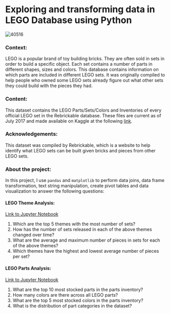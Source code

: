 # Exploring and transforming data in LEGO Database using Python
![40516](https://github.com/lanhoang82/Data-Portfolio-1/assets/47191803/00472e33-7df1-4682-8bbf-904c39b54b95)

### Context:
LEGO is a popular brand of toy building bricks. They are often sold in sets in order to build a specific object. Each set contains a number of parts in different shapes, sizes and colors. This database contains information on which parts are included in different LEGO sets. It was originally compiled to help people who owned some LEGO sets already figure out what other sets they could build with the pieces they had.

### Content:
This dataset contains the LEGO Parts/Sets/Colors and Inventories of every official LEGO set in the Rebrickable database. These files are current as of July 2017 and made available on Kaggle at the following [link](https://www.kaggle.com/datasets/rtatman/lego-database). 

### Acknowledgements:
This dataset was compiled by Rebrickable, which is a website to help identify what LEGO sets can be built given bricks and pieces from other LEGO sets.

### About the project:
In this project, I use `pandas` and `matplotlib` to perform data joins, data frame transformation, text string manipulation, create pivot tables and data visualization to answer the following questions:
#### LEGO Theme Analysis: 
[Link to Jupyter Notebook](https://github.com/lanhoang82/Data-Portfolio-1/blob/main/5.%20Python%20-%20pandas%20-%20Data%20Manipulation/1.%20LEGO%20Database%20-%20Theme%20Analysis.ipynb)

1. Which are the top 5 themes with the most number of sets?
2. How has the number of sets released in each of the above themes changed over time?
3. What are the average and maximum number of pieces in sets for each of the above themes?
4. Which themes have the highest and lowest average number of pieces per set?

#### LEGO Parts Analysis:
[Link to Jupyter Notebook](https://github.com/lanhoang82/Data-Portfolio-1/blob/main/5.%20Python%20-%20pandas%20-%20Data%20Manipulation/2.%20LEGO%20Database%20-%20Parts%20Analysis.ipynb)
1. What are the top 10 most stocked parts in the parts inventory?
2. How many colors are there across all LEGO parts?
3. What are the top 5 most stocked colors in the parts inventory?
4. What is the distribution of part categories in the dataset?
